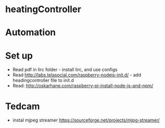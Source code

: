 # heatingController
# Automation
# Set up

- Read pdf in lirc folder - install lirc, and use configs
- Read http://labs.telasocial.com/raspberry-nodejs-init.d/ - add headingcontroller file to init.d
- Read: http://oskarhane.com/raspberry-pi-install-node-js-and-npm/


# Tedcam
- instal mjpeg streamer https://sourceforge.net/projects/mjpg-streamer/